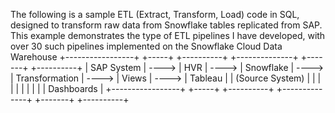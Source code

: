The following is a sample ETL (Extract, Transform, Load) code in SQL, designed to transform raw data from Snowflake tables replicated from SAP. This example demonstrates the type of ETL pipelines I have developed, with over 30 such pipelines implemented on the Snowflake Cloud Data Warehouse
+-----------------+       +-----+       +----------+       +--------------+       +-------+       +----------+
|   SAP System    | ----> | HVR | ----> | Snowflake | ----> | Transformation | ----> | Views | ----> | Tableau  |
| (Source System) |       |     |       |          |       |              |       |       |       | Dashboards |
+-----------------+       +-----+       +----------+       +--------------+       +-------+       +----------+
